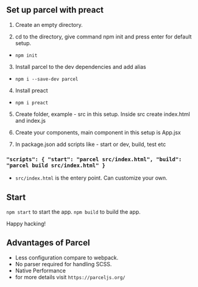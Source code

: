 ## Set up parcel with preact

1. Create an empty directory.

2. cd to the directory, give command npm init and press enter for default setup.

* `npm init`

3. Install parcel to the dev dependencies and add alias

* `npm i --save-dev parcel`

4. Install preact

* `npm i preact`

5. Create folder, example - src in this setup. Inside src create index.html and index.js

6. Create your components, main component in this setup is App.jsx

7. In package.json add scripts like - start or dev, build, test etc

### `"scripts": { "start": "parcel src/index.html", "build": "parcel build src/index.html" }`

* `src/index.html` is the entery point. Can customize your own.


## Start

`npm start` to start the app.
`npm build` to build the app.

Happy hacking!

## Advantages of Parcel

* Less configuration compare to webpack.
* No parser required for handling SCSS.
* Native Performance
* for more details visit `https://parceljs.org/`


